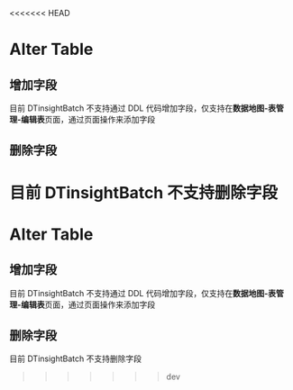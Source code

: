 <<<<<<< HEAD
# Alter Table

## 增加字段

目前 DTinsightBatch 不支持通过 DDL 代码增加字段，仅支持在**数据地图-表管理-编辑表**页面，通过页面操作来添加字段


## 删除字段

目前 DTinsightBatch 不支持删除字段
=======
# Alter Table

## 增加字段

目前 DTinsightBatch 不支持通过 DDL 代码增加字段，仅支持在**数据地图-表管理-编辑表**页面，通过页面操作来添加字段


## 删除字段

目前 DTinsightBatch 不支持删除字段
>>>>>>> dev
